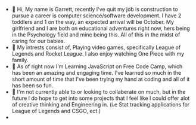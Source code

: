 - 👋 Hi, My name is Garrett, recently I've quit my job is construction to pursue a career is computer science/software development. I have 2 toddlers and 1 on the way, an expected arrival will be October. My girlfriend and I are both on educational adventures right now, hers being in the Psychology field and mine being this. All of this in the midst of caring for our babies.
- 👀 My intrests consist of, Playing video games, specifically League of Legends and Rocket League. I also enjoy watching One Piece with my family. 
- 🌱 As of right now I'm Learning JavaScript on Free Code Camp, which has been an amazing and engaging time. I've learned so much in the short amount of time that I've been trying my hand at coding and all of it has been so fun. 
- 💞️ I'm not currently able to or looking to collaberate on much, but in the future I do hope to get into some projects that I feel like I could offer alot of creative thinking and Engineering in. (i.e Stat tracking applications for League of Legends and CSGO, ect.)
- 

<!---
TheSloth24/TheSloth24 is a ✨ special ✨ repository because its `README.md` (this file) appears on your GitHub profile.
You can click the Preview link to take a look at your changes.
--->
